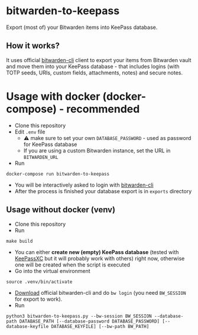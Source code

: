 # bitwarden-to-keepass
Export (most of) your Bitwarden items into KeePass database.

## How it works?
It uses official [bitwarden-cli](https://bitwarden.com/help/article/cli/) client to export your items from Bitwarden vault and move them into your KeePass database - that includes logins (with TOTP seeds, URIs, custom fields, attachments, notes) and secure notes.

# Usage with docker (docker-compose) - recommended
- Clone this repository
- Edit `.env` file
  - ⚠️ make sure to set your own `DATABASE_PASSWORD` - used as password for KeePass database
  - If you are using a custom Bitwarden instance, set the URL in `BITWARDEN_URL`
- Run
```
docker-compose run bitwarden-to-keepass
```
- You will be interactively asked to login with [bitwarden-cli](https://bitwarden.com/help/article/cli/)
- After the process is finished your database export is in `exports` directory

## Usage without docker (venv)
- Clone this repository
- Run
```
make build
```
- You can either **create new (empty) KeePass database** (tested with [KeePassXC](https://github.com/keepassxreboot/keepassxc) but it will probably work with others) right now, otherwise one will be created when the script is executed
- Go into the virtual environment
```
source .venv/bin/activate
```
- [Download](https://bitwarden.com/help/article/cli/#download-and-install) official bitwarden-cli and do `bw login` (you need `BW_SESSION` for export to work).
- Run
```
python3 bitwarden-to-keepass.py --bw-session BW_SESSION --database-path DATABASE_PATH [--database-password DATABASE_PASSWORD] [--database-keyfile DATABASE_KEYFILE] [--bw-path BW_PATH]
```
